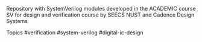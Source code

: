 Repository with SystemVerilog modules developed in the ACADEMIC course SV for design and verification course by SEECS NUST and Cadence Design Systems

Topics
#verification #system-verilog #digital-ic-design
